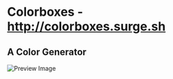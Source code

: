 # Colorboxes - http://colorboxes.surge.sh
## A Color Generator

![Preview Image](colorboxes/giphy.gif)